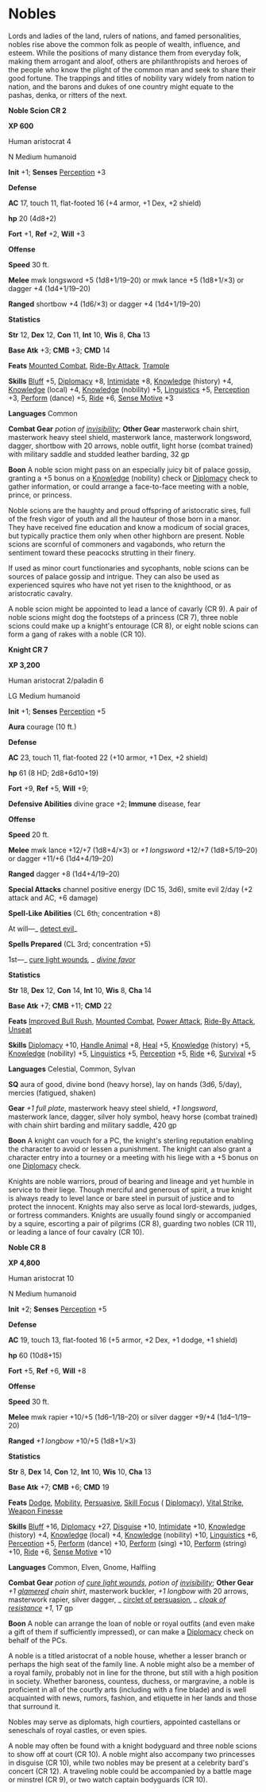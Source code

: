 # Nobles

Lords and ladies of the land, rulers of nations, and famed personalities, nobles rise above the common folk as people of wealth, influence, and esteem. While the positions of many distance them from everyday folk, making them arrogant and aloof, others are philanthropists and heroes of the people who know the plight of the common man and seek to share their good fortune. The trappings and titles of nobility vary widely from nation to nation, and the barons and dukes of one country might equate to the pashas, denka, or ritters of the next.

**Noble Scion CR 2**

**XP 600**

Human aristocrat 4

N Medium humanoid

**Init** +1; **Senses** [Perception](../../skills/perception.md#_perception) +3

**Defense**

**AC** 17, touch 11, flat-footed 16 (+4 armor, +1 Dex, +2 shield)

**hp** 20 (4d8+2)

**Fort** +1, **Ref** +2, **Will** +3

**Offense**

**Speed** 30 ft.

**Melee** mwk longsword +5 (1d8+1/19–20) or mwk lance +5 (1d8+1/×3) or dagger +4 (1d4+1/19–20)

**Ranged** shortbow +4 (1d6/×3) or dagger +4 (1d4+1/19–20)

**Statistics**

**Str** 12, **Dex** 12, **Con** 11, **Int** 10, **Wis** 8, **Cha** 13

**Base Atk** +3; **CMB** +3; **CMD** 14

**Feats** [Mounted Combat](../../feats.md#_mounted-combat), [Ride-By Attack](../../feats.md#_ride-by-attack), [Trample](../../feats.md#_trample)

**Skills** [Bluff](../../skills/bluff.md#_bluff) +5, [Diplomacy](../../skills/diplomacy.md#_diplomacy) +8, [Intimidate](../../skills/intimidate.md#_intimidate) +8, [Knowledge](../../skills/knowledge.md#_knowledge) (history) +4, [Knowledge](../../skills/knowledge.md#_knowledge) (local) +4, [Knowledge](../../skills/knowledge.md#_knowledge) (nobility) +5, [Linguistics](../../skills/linguistics.md#_linguistics) +5, [Perception](../../skills/perception.md#_perception) +3, [Perform](../../skills/perform.md#_perform) (dance) +5, [Ride](../../skills/ride.md#_ride) +6, [Sense Motive](../../skills/senseMotive.md#_sense-motive) +3

**Languages** Common

**Combat Gear** _potion of [invisibility](../../spells/invisibility.md#_invisibility)_; **Other Gear** masterwork chain shirt, masterwork heavy steel shield, masterwork lance, masterwork longsword, dagger, shortbow with 20 arrows, noble outfit, light horse (combat trained) with military saddle and studded leather barding, 32 gp

**Boon** A noble scion might pass on an especially juicy bit of palace gossip, granting a +5 bonus on a [Knowledge](../../skills/knowledge.md#_knowledge) (nobility) check or [Diplomacy](../../skills/diplomacy.md#_diplomacy) check to gather information, or could arrange a face-to-face meeting with a noble, prince, or princess.

Noble scions are the haughty and proud offspring of aristocratic sires, full of the fresh vigor of youth and all the hauteur of those born in a manor. They have received fine education and know a modicum of social graces, but typically practice them only when other highborn are present. Noble scions are scornful of commoners and vagabonds, who return the sentiment toward these peacocks strutting in their finery.

If used as minor court functionaries and sycophants, noble scions can be sources of palace gossip and intrigue. They can also be used as experienced squires who have not yet risen to the knighthood, or as aristocratic cavalry.

A noble scion might be appointed to lead a lance of cavarly (CR 9). A pair of noble scions might dog the footsteps of a princess (CR 7), three noble scions could make up a knight's entourage (CR 8), or eight noble scions can form a gang of rakes with a noble (CR 10).

**Knight CR 7**

**XP 3,200**

Human aristocrat 2/paladin 6

LG Medium humanoid

**Init** +1; **Senses** [Perception](../../skills/perception.md#_perception) +5

**Aura** courage (10 ft.)

**Defense**

**AC** 23, touch 11, flat-footed 22 (+10 armor, +1 Dex, +2 shield)

**hp** 61 (8 HD; 2d8+6d10+19)

**Fort** +9, **Ref** +5, **Will** +9;

**Defensive Abilities** divine grace +2; **Immune** disease, fear

**Offense**

**Speed** 20 ft.

**Melee** mwk lance +12/+7 (1d8+4/×3) or _+1 longsword_ +12/+7 (1d8+5/19–20) or dagger +11/+6 (1d4+4/19–20)

**Ranged** dagger +8 (1d4+4/19–20)

**Special Attacks** channel positive energy (DC 15, 3d6), smite evil 2/day (+2 attack and AC, +6 damage)

**Spell-Like Abilities** (CL 6th; concentration +8)

At will—_ [detect evil](../../spells/detectEvil.md#_detect-evil)_

**Spells Prepared** (CL 3rd; concentration +5)

1st—_ [cure light wounds](../../spells/cureLightWounds.md#_cure-light-wounds)_, _ [divine favor](../../spells/divineFavor.md#_divine-favor)_

**Statistics**

**Str** 18, **Dex** 12, **Con** 14, **Int** 10, **Wis** 8, **Cha** 14

**Base Atk** +7; **CMB** +11; **CMD** 22

**Feats** [Improved Bull Rush](../../feats.md#_improved-bull-rush), [Mounted Combat](../../feats.md#_mounted-combat), [Power Attack](../../feats.md#_power-attack), [Ride-By Attack](../../feats.md#_ride-by-attack), [Unseat](../../feats.md#_unseat)

**Skills** [Diplomacy](../../skills/diplomacy.md#_diplomacy) +10, [Handle Animal](../../skills/handleAnimal.md#_handle-animal) +8, [Heal](../../skills/heal.md#_heal) +5, [Knowledge](../../skills/knowledge.md#_knowledge) (history) +5, [Knowledge](../../skills/knowledge.md#_knowledge) (nobility) +5, [Linguistics](../../skills/linguistics.md#_linguistics) +5, [Perception](../../skills/perception.md#_perception) +5, [Ride](../../skills/ride.md#_ride) +6, [Survival](../../skills/survival.md#_survival) +5

**Languages** Celestial, Common, Sylvan

**SQ** aura of good, divine bond (heavy horse), lay on hands (3d6, 5/day), mercies (fatigued, shaken)

**Gear** _+1 full plate_, masterwork heavy steel shield, _+1 longsword_, masterwork lance, dagger, silver holy symbol, heavy horse (combat trained) with chain shirt barding and military saddle, 420 gp

**Boon** A knight can vouch for a PC, the knight's sterling reputation enabling the character to avoid or lessen a punishment. The knight can also grant a character entry into a tourney or a meeting with his liege with a +5 bonus on one [Diplomacy](../../skills/diplomacy.md#_diplomacy) check.

Knights are noble warriors, proud of bearing and lineage and yet humble in service to their liege. Though merciful and generous of spirit, a true knight is always ready to level lance or bare steel in pursuit of justice and to protect the innocent. Knights may also serve as local lord-stewards, judges, or fortress commanders. Knights are usually found singly or accompanied by a squire, escorting a pair of pilgrims (CR 8), guarding two nobles (CR 11), or leading a lance of four cavalry (CR 10).

**Noble CR 8**

**XP 4,800**

Human aristocrat 10

N Medium humanoid

**Init** +2; **Senses** [Perception](../../skills/perception.md#_perception) +5

**Defense**

**AC** 19, touch 13, flat-footed 16 (+5 armor, +2 Dex, +1 dodge, +1 shield)

**hp** 60 (10d8+15)

**Fort** +5, **Ref** +6, **Will** +8

**Offense**

**Speed** 30 ft.

**Melee** mwk rapier +10/+5 (1d6–1/18–20) or silver dagger +9/+4 (1d4–1/19–20)

**Ranged** _+1 longbow_ +10/+5 (1d8+1/×3)

**Statistics**

**Str** 8, **Dex** 14, **Con** 12, **Int** 10, **Wis** 10, **Cha** 13

**Base Atk** +7; **CMB** +6; **CMD** 19

**Feats** [Dodge](../../feats.md#_dodge), [Mobility](../../feats.md#_mobility), [Persuasive](../../feats.md#_persuasive), [Skill Focus](../../feats.md#_skill-focus) ( [Diplomacy](../../skills/diplomacy.md#_diplomacy)), [Vital Strike](../../feats.md#_vital-strike), [Weapon Finesse](../../feats.md#_weapon-finesse)

**Skills** [Bluff](../../skills/bluff.md#_bluff) +16, [Diplomacy](../../skills/diplomacy.md#_diplomacy) +27, [Disguise](../../skills/disguise.md#_disguise) +10, [Intimidate](../../skills/intimidate.md#_intimidate) +10, [Knowledge](../../skills/knowledge.md#_knowledge) (history) +4, [Knowledge](../../skills/knowledge.md#_knowledge) (local) +4, [Knowledge](../../skills/knowledge.md#_knowledge) (nobility) +10, [Linguistics](../../skills/linguistics.md#_linguistics) +6, [Perception](../../skills/perception.md#_perception) +5, [Perform](../../skills/perform.md#_perform) (dance) +10, [Perform](../../skills/perform.md#_perform) (sing) +10, [Perform](../../skills/perform.md#_perform) (string) +10, [Ride](../../skills/ride.md#_ride) +6, [Sense Motive](../../skills/senseMotive.md#_sense-motive) +10

**Languages** Common, Elven, Gnome, Halfling

**Combat Gear** _potion of [cure light wounds](../../spells/cureLightWounds.md#_cure-light-wounds)_, _potion of [invisibility](../../spells/invisibility.md#_invisibility)_; **Other Gear** _+1 [glamered](../../magicItems/armor.md#_armor-glamered) chain shirt_, masterwork buckler, _+1 longbow_ with 20 arrows, masterwork rapier, silver dagger, _ [circlet of persuasion](../../magicItems/wondrousItems.md#_circlet-of-persuasion)_, _ [cloak of resistance](../../magicItems/wondrousItems.md#_cloak-of-resistance) +1_, 17 gp

**Boon** A noble can arrange the loan of noble or royal outfits (and even make a gift of them if sufficiently impressed), or can make a [Diplomacy](../../skills/diplomacy.md#_diplomacy) check on behalf of the PCs.

A noble is a titled aristocrat of a noble house, whether a lesser branch or perhaps the high seat of the family line. A noble might also be a member of a royal family, probably not in line for the throne, but still with a high position in society. Whether baroness, countess, duchess, or margravine, a noble is proficient in all of the courtly arts (including with a fine blade) and is well acquainted with news, rumors, fashion, and etiquette in her lands and those that surround it.

Nobles may serve as diplomats, high courtiers, appointed castellans or seneschals of royal castles, or even spies.

A noble may often be found with a knight bodyguard and three noble scions to show off at court (CR 10). A noble might also accompany two princesses in disguise (CR 10), while two nobles may be present at a celebrity bard's concert (CR 12). A traveling noble could be accompanied by a battle mage or minstrel (CR 9), or two watch captain bodyguards (CR 10).

